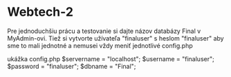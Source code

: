 # Webtech-2

Pre jednoduchšiu prácu a testovanie si dajte názov databázy Final v MyAdmin-ovi.
Tiež si vytvorte užívateľa "finaluser" s heslom "finaluser" aby sme to mali jednotné a nemusei vždy meniť jednotlivé config.php

ukážka config.php
$servername = "localhost";
$username = "finaluser";
$password = "finaluser";
$dbname = "Final";

